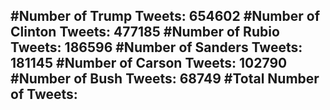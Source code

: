 #Number of Trump Tweets: 654602
#Number of Clinton Tweets: 477185
#Number of Rubio Tweets: 186596
#Number of Sanders Tweets: 181145
#Number of Carson Tweets: 102790
#Number of Bush Tweets: 68749
#Total Number of Tweets:  
---
